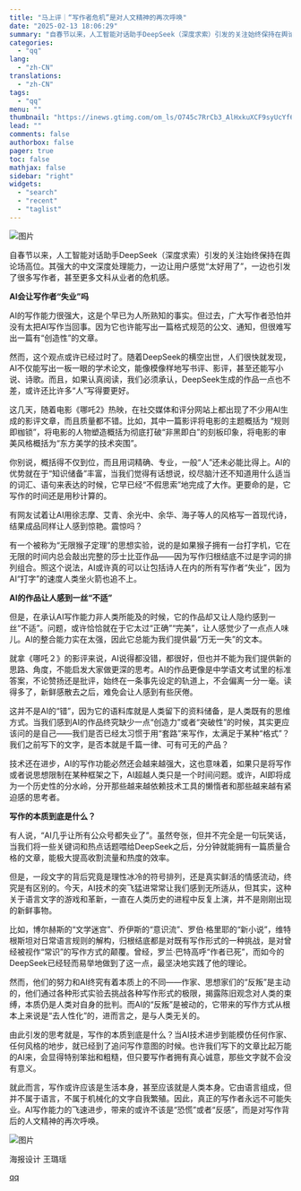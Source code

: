 ```yaml
---
title: "马上评｜“写作者危机”是对人文精神的再次呼唤"
date: "2025-02-13 18:06:29"
summary: "自春节以来，人工智能对话助手DeepSeek（深度求索）引发的关注始终保持在舆论场高位。其强大的中文..."
categories:
  - "qq"
lang:
  - "zh-CN"
translations:
  - "zh-CN"
tags:
  - "qq"
menu: ""
thumbnail: "https://inews.gtimg.com/om_ls/O745c7RrCb3_AlHxkuXCF9syUcYf6-WhUuM-fSOGuCKCMAA_640360/0"
lead: ""
comments: false
authorbox: false
pager: true
toc: false
mathjax: false
sidebar: "right"
widgets:
  - "search"
  - "recent"
  - "taglist"
---
```


![图片](https://inews.gtimg.com/om_bt/On46-bH5mVFpre7kUtGWh9TRhxXJcj1dqLq006ast025AAA/641)

自春节以来，人工智能对话助手DeepSeek（深度求索）引发的关注始终保持在舆论场高位。其强大的中文深度处理能力，一边让用户感觉“太好用了”，一边也引发了很多写作者，甚至更多文科从业者的危机感。

**AI会让写作者“失业”吗**

AI的写作能力很强大，这是个早已为人所熟知的事实。但过去，广大写作者恐怕并没有太把AI写作当回事。因为它也许能写出一篇格式规范的公文、通知，但很难写出一篇有“创造性”的文章。

然而，这个观点或许已经过时了。随着DeepSeek的横空出世，人们很快就发现，AI不仅能写出一板一眼的学术论文，能像模像样地写书评、影评，甚至还能写小说、诗歌。而且，如果认真阅读，我们必须承认，DeepSeek生成的作品一点也不差，或许还比许多“人”写得要更好。

这几天，随着电影《哪吒2》热映，在社交媒体和评分网站上都出现了不少用AI生成的影评文章，而且质量都不错。比如，其中一篇影评将电影的主题概括为 “规则即枷锁”，将电影的人物塑造概括为彻底打破“非黑即白”的刻板印象，将电影的审美风格概括为“东方美学的技术突围”。

你别说，概括得不仅到位，而且用词精确、专业，一般“人”还未必能比得上。AI的优势就在于“知识储备”丰富，当我们觉得有话想说，绞尽脑汁还不知道用什么适当的词汇、语句来表达的时候，它早已经“不假思索”地完成了大作。更要命的是，它写作的时间还是用秒计算的。

有网友试着让AI用徐志摩、‌艾青、余光中、‌余华、海子等人的风格写一首现代诗，结果成品同样让人感到惊艳。震惊吗？

有一个被称为“无限猴子定理”的思想实验，说的是如果猴子拥有一台打字机，它在无限的时间内总会敲出完整的莎士比亚作品——因为写作归根结底不过是字词的排列组合。照这个说法，AI或许真的可以让包括诗人在内的所有写作者“失业”，因为AI“打字”的速度人类坐火箭也追不上。

**AI的作品让人感到一丝“不适”**

但是，在承认AI写作能力非人类所能及的时候，它的作品却又让人隐约感到一丝“不适”。问题，或许恰恰就在于它太过“正确”“完美”，让人感觉少了一点点人味儿。AI的整合能力实在太强，因此它总能为我们提供最“万无一失”的文本。

就拿《哪吒２》的影评来说，AI说得都没错，都很好，但也并不能为我们提供新的思路、角度，不能启发大家做更深的思考。AI的作品更像是中学语文考试里的标准答案，不论赞扬还是批评，始终在一条事先设定的轨道上，不会偏离一分一毫。读得多了，新鲜感散去之后，难免会让人感到有些厌倦。

这并不是AI的“错”，因为它的语料库就是人类留下的资料储备，是人类既有的思维方式。当我们感到AI的作品终究缺少一点“创造力”或者“突破性”的时候，其实更应该问的是自己——我们是否已经太习惯于用“套路”来写作，太满足于某种“格式”？我们之前写下的文字，是否本就是千篇一律、可有可无的产品？

技术还在进步，AI的写作功能必然还会越来越强大，这也意味着，如果只是将写作或者说思想限制在某种框架之下，AI超越人类只是一个时间问题。或许，AI即将成为一个历史性的分水岭，分开那些越来越依赖技术工具的懒惰者和那些越来越有紧迫感的思考者。

**写作的本质到底是什么？**

有人说，“AI几乎让所有公众号都失业了”。虽然夸张，但并不完全是一句玩笑话，当我们将一些关键词和热点话题喂给DeepSeek之后，分分钟就能拥有一篇质量合格的文章，能极大提高收割流量和热度的效率。

但是，一段文字的背后究竟是理性冰冷的符号排列，还是真实鲜活的情感流动，终究是有区别的。今天，AI技术的突飞猛进常常让我们感到无所适从，但其实，这种关于语言文字的游戏和革新，一直在人类历史的进程中反复上演，并不是刚刚出现的新鲜事物。

比如，博尔赫斯的“文学迷宫”、乔伊斯的“意识流”、罗伯·格里耶的“新小说”，维特根斯坦对日常语言规则的解构，归根结底都是对既有写作形式的一种挑战，是对曾经被视作“常识”的写作方式的颠覆。曾经，罗兰·巴特高呼“作者已死”，而如今的DeepSeek已经轻而易举地做到了这一点，最坚决地实践了他的理论。

然而，他们的努力和AI终究有着本质上的不同——作家、思想家们的“反叛”是主动的，他们通过各种形式实验去挑战各种写作形式的极限，揭露陈旧观念对人类的束缚，本质仍是人类对自身的批判。而AI的“反叛”是被动的，它带来的写作方式从根本上来说是“去人性化”的，进而言之，是与人类无关的。

由此引发的思考就是，写作的本质到底是什么？当AI技术进步到能模仿任何作家、任何风格的地步，就已经到了追问写作意图的时候。也许我们写下的文章比起万能的AI来，会显得特别笨拙和粗糙，但只要写作者拥有真心诚意，那些文字就不会没有意义。

就此而言，写作或许应该是生活本身，甚至应该就是人类本身。它由语言组成，但并不属于语言，不属于机械化的文字自我繁殖。因此，真正的写作者永远不可能失业。AI写作能力的飞速进步，带来的或许不该是“恐慌”或者“反感”，而是对写作背后的人文精神的再次呼唤。

![图片](https://inews.gtimg.com/om_bt/ORQHfzYm-T4OZqHInbKV-TPWR13uYL3-IloGem8i2BSUgAA/641)

海报设计 王璐瑶

[qq](https://new.qq.com/rain/a/20250213A0732U00)
